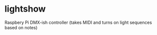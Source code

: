 lightshow
=========

Raspbery Pi DMX-ish controller (takes MIDI and turns on light sequences based on notes)
